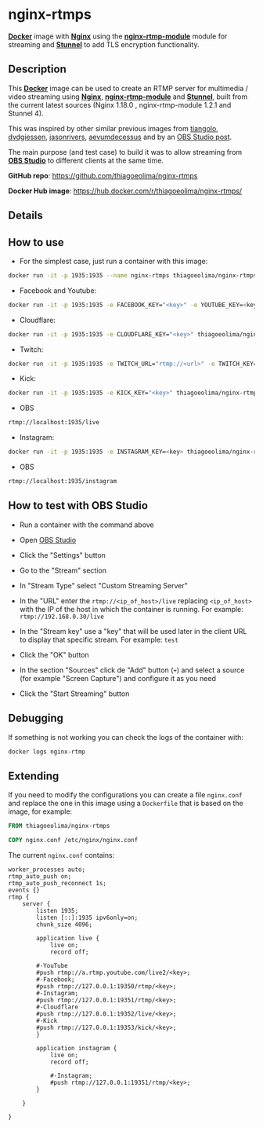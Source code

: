 # nginx-rtmps

[**Docker**](https://www.docker.com/) image with [**Nginx**](http://nginx.org/en/)
using the [**nginx-rtmp-module**](https://github.com/arut/nginx-rtmp-module)
module for streaming and [**Stunnel**](https://www.stunnel.org/) to add TLS encryption functionality.

## Description

This [**Docker**](https://www.docker.com/) image can be used to create an RTMP server for multimedia / video 
streaming using [**Nginx**](http://nginx.org/en/), [**nginx-rtmp-module**](https://github.com/arut/nginx-rtmp-module) 
and [**Stunnel**](https://www.stunnel.org/),
built from the current latest sources (Nginx 1.18.0 , nginx-rtmp-module 1.2.1 and Stunnel 4).

This was inspired by other similar previous images from [tiangolo](https://hub.docker.com/r/tiangolo/nginx-rtmp/),
[dvdgiessen](https://hub.docker.com/r/dvdgiessen/nginx-rtmp-docker/), 
[jasonrivers](https://hub.docker.com/r/jasonrivers/nginx-rtmp/), 
[aevumdecessus](https://hub.docker.com/r/aevumdecessus/docker-nginx-rtmp/) and by an 
[OBS Studio post](https://obsproject.com/forum/resources/how-to-set-up-your-own-private-rtmp-server-using-nginx.50/).

The main purpose (and test case) to build it was to allow streaming from 
[**OBS Studio**](https://obsproject.com/) to different clients at the same time.

**GitHub repo**: <https://github.com/thiagoeolima/nginx-rtmps>

**Docker Hub image**: <https://hub.docker.com/r/thiagoeolima/nginx-rtmps/>

## Details

## How to use

* For the simplest case, just run a container with this image:

```bash
docker run -it -p 1935:1935 --name nginx-rtmps thiagoeolima/nginx-rtmps
```

* Facebook and Youtube:

```bash
docker run -it -p 1935:1935 -e FACEBOOK_KEY="<key>" -e YOUTUBE_KEY=<key> thiagoeolima/nginx-rtmps
```

* Cloudflare:

```bash
docker run -it -p 1935:1935 -e CLOUDFLARE_KEY="<key>" thiagoeolima/nginx-rtmps
```

* Twitch:

```bash
docker run -it -p 1935:1935 -e TWITCH_URL="rtmp://<url>" -e TWITCH_KEY="<key>" thiagoeolima/nginx-rtmps
```

* Kick:

```bash
docker run -it -p 1935:1935 -e KICK_KEY="<key>" thiagoeolima/nginx-rtmps
```

* OBS

```bash
rtmp://localhost:1935/live
```

* Instagram:

```bash
docker run -it -p 1935:1935 -e INSTAGRAM_KEY=<key> thiagoeolima/nginx-rtmps
```

* OBS

```bash
rtmp://localhost:1935/instagram
```


## How to test with OBS Studio

* Run a container with the command above


* Open [OBS Studio](https://obsproject.com/)
* Click the "Settings" button
* Go to the "Stream" section
* In "Stream Type" select "Custom Streaming Server"
* In the "URL" enter the `rtmp://<ip_of_host>/live` replacing `<ip_of_host>` with the IP of the host in which the container is running. For example: `rtmp://192.168.0.30/live`
* In the "Stream key" use a "key" that will be used later in the client URL to display that specific stream. For example: `test`
* Click the "OK" button
* In the section "Sources" click de "Add" button (`+`) and select a source (for example "Screen Capture") and configure it as you need
* Click the "Start Streaming" button

## Debugging

If something is not working you can check the logs of the container with:

```bash
docker logs nginx-rtmp
```

## Extending

If you need to modify the configurations you can create a file `nginx.conf` and replace the one in this image using a `Dockerfile` that is based on the image, for example:

```Dockerfile
FROM thiagoeolima/nginx-rtmps

COPY nginx.conf /etc/nginx/nginx.conf
```

The current `nginx.conf` contains:

```Nginx
worker_processes auto;
rtmp_auto_push on;
rtmp_auto_push_reconnect 1s;
events {}
rtmp {
    server {
        listen 1935;
        listen [::]:1935 ipv6only=on;
        chunk_size 4096;

        application live {
            live on;
            record off;

        #-YouTube
        #push rtmp://a.rtmp.youtube.com/live2/<key>;
        #-Facebook;
        #push rtmp://127.0.0.1:19350/rtmp/<key>;
        #-Instagram;
        #push rtmp://127.0.0.1:19351/rtmp/<key>;
        #-Cloudflare
        #push rtmp://127.0.0.1:19352/live/<key>;
        #-Kick
        #push rtmp://127.0.0.1:19353/kick/<key>;
        }
        
        application instagram {
            live on;
            record off;
            
            #-Instagram;
            #push rtmp://127.0.0.1:19351/rtmp/<key>;
        }

    }

}

```
